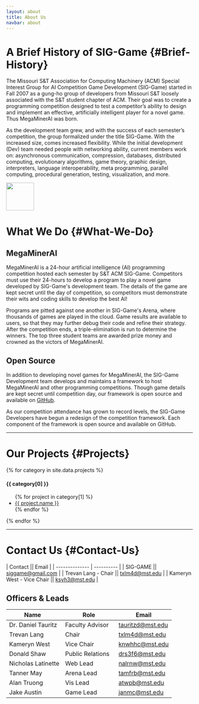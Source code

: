 ```yaml
---
layout: about
title: About Us
navbar: about
---
```

A Brief History of SIG-Game  {#Brief-History}
===========================

The Missouri S&amp;T Association for Computing Machinery (ACM)
Special Interest Group for AI Competition Game Development
(SIG-Game) started in Fall 2007 as a gung-ho group of developers
from Missouri S&amp;T loosely associated with the S&amp;T
student chapter of ACM. Their goal was to create a programming
competition designed to test a competitor’s ability to design
and implement an effective, artificially intelligent player for a
novel game. Thus MegaMinerAI was born.

As the development team grew, and with the success of each
semester’s competition, the group formalized under the title
SIG-Game. With the increased size, comes increased
flexibility. While the initial development (Dev) team needed people
with networking ability, current members work on: asynchronous
communication, compression, databases, distributed computing,
evolutionary algorithms, game theory, graphic design, interpreters,
language interoperability, meta programming, parallel computing,
procedural generation, testing, visualization, and more.

<div class="text-center">
  <img src="{{ site.static_url }}img/wrench.png" style="width:75px;">
</div>

What We Do  {#What-We-Do}
==========

MegaMinerAI
-----------

MegaMinerAI is a 24-hour artificial intelligence (AI) programming
competition hosted each semester by S&T ACM SIG-Game. Competitors must
use their 24-hours to develop a program to play a novel game developed
by SIG-Game's development team. The details of the game are kept
secret until the day of competition, so competitors must demonstrate
their wits and coding skills to develop the best AI!

Programs are pitted against one another in SIG-Game's Arena, where
thousands of games are played in the cloud. Game results are available
to users, so that they may further debug their code and refine their
strategy. After the competition ends, a triple-elimination is run to
determine the winners. The top three student teams are awarded prize
money and crowned as the victors of MegaMinerAI.

Open Source
-----------

In addition to developing novel games for MegaMinerAI, the
SIG-Game Development team develops and maintains a framework to
host MegaMinerAI and other programming competitions. Though game
details are kept secret until competition day, our framework is
open source and available
on <a target="_blank" href="https://github.com/siggame">GitHub</a>.


As our competition attendance has grown to record levels, the SIG-Game
Developers have begun a redesign of the competition framework. Each
component of the framework is open source and available on GitHub.

<hr>

Our Projects  {#Projects}
============

<div class="panel-group" id="accordion">

  {% for category in site.data.projects %}
    <div class="panel panel-default">
      <div class="panel-heading" data-toggle="collapse" data-parent="#accordion" href="#{{ category[0] | replace: ' ', '-' }}">
        <h4 class="panel-title">
          {{ category[0] }}
          <span class="glyphicon glyphicon-chevron-down pull-right" style="color:#008CBA"></span>
        </h4>
      </div>
      <div id="{{ category[0] | replace: ' ', '-' }}" class="panel-collapse collapse">
        <div class="panel-body">
          <ul class="list-unstyled">
            {% for project in category[1] %}
              <li><a href="{{ project.url }}">{{ project.name }}</a></li>
            {% endfor %}
          </ul>
        </div>
      </div>
    </div>
  {% endfor %}

</div>

<hr>

Contact Us  {#Contact-Us}
==========

| Contact || Email |
| -------------- | ---------- | 
| SIG-GAME || [siggame@gmail.com](mailto:siggame@gmail.com) |
| Trevan Lang  - Chair  || [txlm4d@mst.edu](mailto:txlm4d@mst.edu) |
| Kameryn West  - Vice Chair  || [ksyh3@mst.edu](mailto:ksyh3@mst.edu) |

Officers & Leads
--------

| Name &nbsp; | Role  |  Email |
|-------------|-----------|------------|
| Dr. Daniel Tauritz  | Faculty Advisor | [tauritzd@mst.edu](mailto:tauritzd@mst.edu) |
| Trevan Lang  | Chair | [txlm4d@mst.edu](mailto:txlm4d@mst.edu) |
| Kameryn West | Vice Chair | [knwhhc@mst.edu](mailto:knwhhc@mst.edu) |
| Donald Shaw  | Public Relations &nbsp;| [drs3f6@mst.edu](mailto:drs3f6@mst.edu) |
| Nicholas Latinette  |  Web Lead | [nalrnw@mst.edu](mailto:nalrnw@mst.edu) |
| Tanner May  | Arena Lead | [tamfrb@mst.edu](mailto:tamfrb@mst.edu) |
| Alan Truong  | Vis Lead | [atwpb@mst.edu](mailto:atwpb@mst.edu) |
| Jake Austin  | Game Lead | [janmc@mst.edu](mailto:janmc@mst.edu) |

<!--  LocalWords:  MegaMinerAI
 -->
